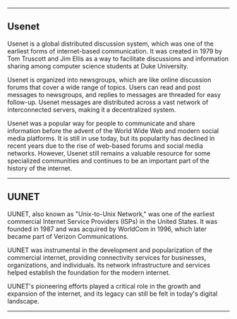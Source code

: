 
---

## Usenet

Usenet is a global distributed discussion system, which was one of the earliest forms of internet-based communication. It was created in 1979 by Tom Truscott and Jim Ellis as a way to facilitate discussions and information sharing among computer science students at Duke University.

Usenet is organized into newsgroups, which are like online discussion forums that cover a wide range of topics. Users can read and post messages to newsgroups, and replies to messages are threaded for easy follow-up. Usenet messages are distributed across a vast network of interconnected servers, making it a decentralized system.

Usenet was a popular way for people to communicate and share information before the advent of the World Wide Web and modern social media platforms. It is still in use today, but its popularity has declined in recent years due to the rise of web-based forums and social media networks. However, Usenet still remains a valuable resource for some specialized communities and continues to be an important part of the history of the internet.

---

##  UUNET
UUNET, also known as "Unix-to-Unix Network," was one of the earliest commercial Internet Service Providers (ISPs) in the United States. It was founded in 1987 and was acquired by WorldCom in 1996, which later became part of Verizon Communications.

UUNET was instrumental in the development and popularization of the commercial internet, providing connectivity services for businesses, organizations, and individuals. Its network infrastructure and services helped establish the foundation for the modern internet.

UUNET's pioneering efforts played a critical role in the growth and expansion of the internet, and its legacy can still be felt in today's digital landscape.

---


